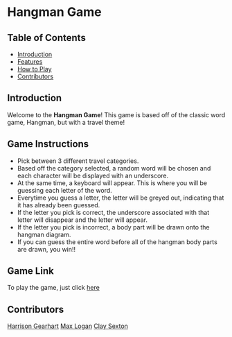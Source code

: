 # Hangman Game

## Table of Contents
- [Introduction](#introduction)
- [Features](#Game-Instructions)
- [How to Play](#Game-Link)
- [Contributors](#contributors)

## Introduction
Welcome to the **Hangman Game**! This game is based off of the classic word game, Hangman, but with a travel theme!

## Game Instructions
- Pick between 3 different travel categories.
- Based off the category selected, a random word will be chosen and each character will be displayed with an underscore.
- At the same time, a keyboard will appear. This is where you will be guessing each letter of the word.
- Everytime you guess a letter, the letter will be greyed out, indicating that it has already been guessed.
- If the letter you pick is correct, the underscore associated with that letter will disappear and the letter will appear.
- If the letter you pick is incorrect, a body part will be drawn onto the hangman diagram.
- If you can guess the entire word before all of the hangman body parts are drawn, you win!!

## Game Link
To play the game, just click [here](https://harrisongearhart.github.io/Hangman-Game/)


## Contributors
[Harrison Gearhart](https://github.com/HarrisonGearhart)
[Max Logan](https://github.com/maxnchief)
[Clay Sexton](https://github.com/seer9)
